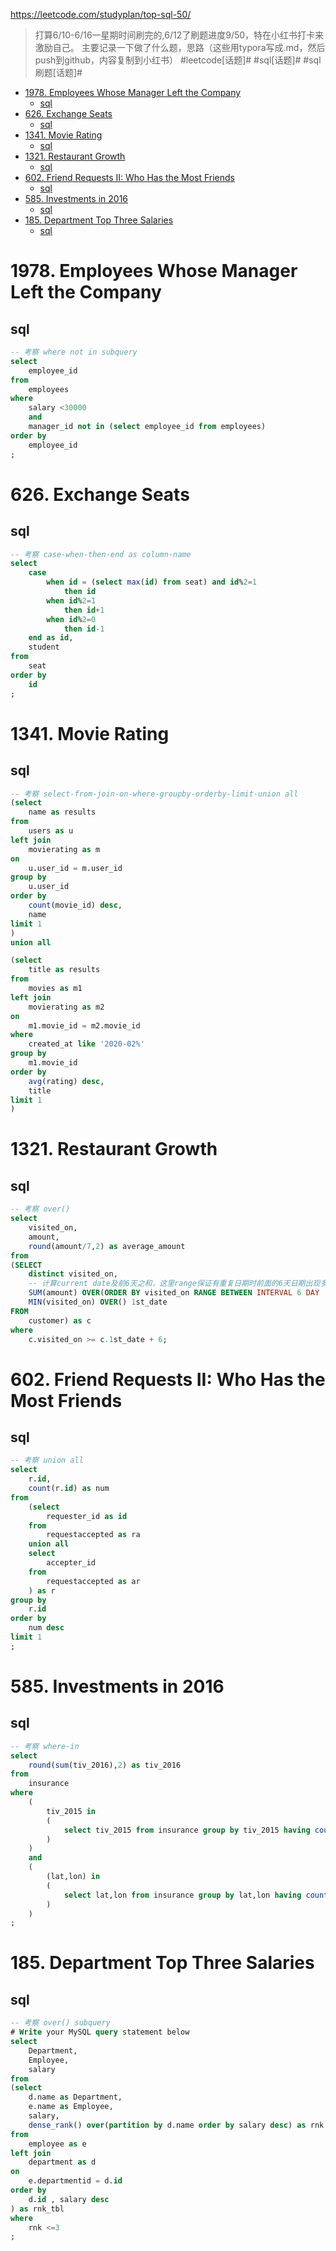 <https://leetcode.com/studyplan/top-sql-50/>

> 打算6/10-6/16一星期时间刷完的,6/12了刷题进度9/50，特在小红书打卡来激励自己。
主要记录一下做了什么题，思路（这些用typora写成.md，然后push到github，内容复制到小红书）
 #leetcode[话题]#  #sql[话题]#  #sql刷题[话题]#

- [1978. Employees Whose Manager Left the Company](#1978-employees-whose-manager-left-the-company)
  - [sql](#sql)
- [626. Exchange Seats](#626-exchange-seats)
  - [sql](#sql-1)
- [1341. Movie Rating](#1341-movie-rating)
  - [sql](#sql-2)
- [1321. Restaurant Growth](#1321-restaurant-growth)
  - [sql](#sql-3)
- [602. Friend Requests II: Who Has the Most Friends](#602-friend-requests-ii-who-has-the-most-friends)
  - [sql](#sql-4)
- [585. Investments in 2016](#585-investments-in-2016)
  - [sql](#sql-5)
- [185. Department Top Three Salaries](#185-department-top-three-salaries)
  - [sql](#sql-6)

# 1978. Employees Whose Manager Left the Company

## sql

```sql
-- 考察 where not in subquery
select 
    employee_id
from
    employees
where
    salary <30000
    and
    manager_id not in (select employee_id from employees)
order by
    employee_id
; 
```

# 626. Exchange Seats

## sql

```sql
-- 考察 case-when-then-end as column-name
select
    case 
        when id = (select max(id) from seat) and id%2=1
            then id
        when id%2=1
            then id+1
        when id%2=0
            then id-1
    end as id,
    student
from
    seat
order by
    id
;
```

# 1341. Movie Rating

## sql

```sql
-- 考察 select-from-join-on-where-groupby-orderby-limit-union all
(select 
    name as results
from
    users as u
left join
    movierating as m
on
    u.user_id = m.user_id
group by
    u.user_id
order by
    count(movie_id) desc,
    name 
limit 1
)
union all

(select 
    title as results
from
    movies as m1
left join
    movierating as m2
on
    m1.movie_id = m2.movie_id
where 
    created_at like '2020-02%'
group by
    m1.movie_id
order by
    avg(rating) desc,
    title
limit 1
)
```

# 1321. Restaurant Growth

## sql

```sql
-- 考察 over()
select 
    visited_on,
    amount,
    round(amount/7,2) as average_amount    
from
(SELECT 
    distinct visited_on, 
    -- 计算current date及前6️天之和，这里range保证有重复日期时前面的6天日期出现多次也能被计算
    SUM(amount) OVER(ORDER BY visited_on RANGE BETWEEN INTERVAL 6 DAY   PRECEDING AND CURRENT ROW) amount, 
    MIN(visited_on) OVER() 1st_date 
FROM 
    customer) as c
where 
    c.visited_on >= c.1st_date + 6;
```

# 602. Friend Requests II: Who Has the Most Friends

## sql

```sql
-- 考察 union all 
select
    r.id,
    count(r.id) as num
from
    (select
        requester_id as id
    from
        requestaccepted as ra
    union all
    select
        accepter_id
    from
        requestaccepted as ar
    ) as r
group by
    r.id
order by
    num desc
limit 1
;

```

# 585. Investments in 2016

## sql

```sql
-- 考察 where-in
select
    round(sum(tiv_2016),2) as tiv_2016
from
    insurance
where
    (
        tiv_2015 in
        (
            select tiv_2015 from insurance group by tiv_2015 having count(pid) >1
        )
    )
    and
    (
        (lat,lon) in
        (
            select lat,lon from insurance group by lat,lon having count(pid) =1
        )
    )
;

```

# 185. Department Top Three Salaries

## sql

```sql
-- 考察 over() subquery
# Write your MySQL query statement below
select 
    Department,
    Employee,
    salary
from
(select
    d.name as Department,
    e.name as Employee,
    salary,
    dense_rank() over(partition by d.name order by salary desc) as rnk
from
    employee as e
left join
    department as d
on
    e.departmentid = d.id
order by
    d.id , salary desc
) as rnk_tbl
where
    rnk <=3
;
```
